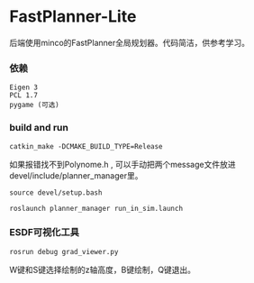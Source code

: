 # FastPlanner-Lite
后端使用minco的FastPlanner全局规划器。代码简洁，供参考学习。

### 依赖
```
Eigen 3
PCL 1.7
pygame (可选)
```

### build and  run
```
catkin_make -DCMAKE_BUILD_TYPE=Release
```
如果报错找不到Polynome.h , 可以手动把两个message文件放进devel/include/planner_manager里。
```
source devel/setup.bash
```
```
roslaunch planner_manager run_in_sim.launch
```
### ESDF可视化工具
```
rosrun debug grad_viewer.py
```
W键和S键选择绘制的z轴高度，B键绘制，Q键退出。
